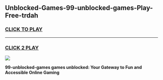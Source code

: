 
## Unblocked-Games-99-unblocked-games-Play-Free-trdah
<h3>
<a href="https://premium76.site?title=99-unblocked-games&ref=10A">CLICK TO PLAY</a></h3>
<hr>

<h3>
<a href="https://premium76.site?title=99-unblocked-games&ref=10A">CLICK 2 PLAY</a>
  
</h3>

<a href="https://premium76.site?title=99-unblocked-games&ref=10A"><img src="https://clearcache.store/games.png"></a>


**99-unblocked-games games unblocked: Your Gateway to Fun and Accessible Online Gaming**
